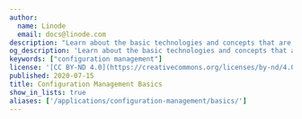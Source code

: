 ```yaml
---
author:
  name: Linode
  email: docs@linode.com
description: "Learn about the basic technologies and concepts that are used across different configuration management tools."
og_description: 'Learn about the basic technologies and concepts that are used across different configuration management tools.'
keywords: ["configuration management"]
license: '[CC BY-ND 4.0](https://creativecommons.org/licenses/by-nd/4.0)'
published: 2020-07-15
title: Configuration Management Basics
show_in_lists: true
aliases: ['/applications/configuration-management/basics/']
---
```


